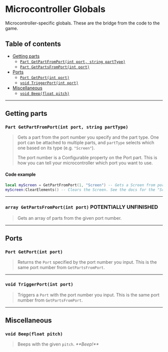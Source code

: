 # Microcontroller Globals

Microcontroller-specific globals. These are the bridge from the code to the game.

## Table of contents

* [Getting parts](#getting-parts)
  * [`Part GetPartFromPort(int port, string partType)`](#part-getpartfromportint-port-string-parttype)
  * [`Part GetPartsFromPort(int port)`](#array-getpartsfromportint-port)
* [Ports](#ports)
  * [`Port GetPort(int port)`](#port-getportint-port)
  * [`void TriggerPort(int port)`](#void-triggerportint-port)
* [Miscellaneous](#miscellaneous)
  * [`void Beep(float pitch)`](#void-beepfloat-pitch)

___

## Getting parts

### `Part GetPartFromPort(int port, string partType)`

> Gets a part from the port number you specify and the part type. One port can be attached to multiple parts, and `partType` selects which one based on its type (e.g. `"Screen"`).
>
> The port number is a Configurable property on the Port part. This is how you can tell your microcontroller which port you want to use.

#### Code example

```lua
local myScreen = GetPartFromPort(1, "Screen") -- Gets a Screen from port 1
myScreen:ClearElements() -- Clears the Screen. See the docs for the "Screen" part
```

___

### `array GetPartsFromPort(int port)` **POTENTIALLY UNFINISHED**

> Gets an array of parts from the given port number.

___

## Ports

### `Port GetPort(int port)`

> Returns the `Port` specified by the port number you input. This is the same port number from `GetPartsFromPort`.

___

### `void TriggerPort(int port)`

> Triggers a `Port` with the port number you input. This is the same port number from `GetPartsFromPort`.

___

## Miscellaneous

### `void Beep(float pitch)`

> Beeps with the given `pitch`. *\*\*Beep!\*\**